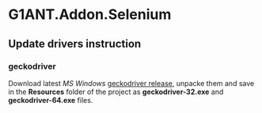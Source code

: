# G1ANT.Addon.Selenium

## Update drivers instruction

### geckodriver

Download latest _MS Windows_ [geckodriver release](https://github.com/mozilla/geckodriver/releases), unpacke them and save in the **Resources** folder of the project as **geckodriver-32.exe** and **geckodriver-64.exe** files.
